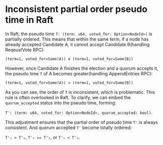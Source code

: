 # Inconsistent partial order pseudo time in Raft

In Raft, the pseudo time `T: (term: u64, voted_for: Option<NodeId>)` is
partially ordered. This means that within the same term, if a node has already
accepted Candidate A, it cannot accept Candidate B(handling ReqeustVote RPC):

`(term=1, voted_for=Some(A)) ≯ (term=1, voted_for=Some(B))`

However, once Candidate A finishes the election and a quorum accepts it, the
pseudo time `T` of A becomes greater(handling AppendEntries RPC):

`(term=1, voted_for=Some(A)) > (term=1, voted_for=Some(B))`

As you can see, the order of `T` is inconsistent, which is problematic. This
rule is often overlooked in Raft. To clarify, we can embed the `quorum_accepted`
status into the pseudo time, forming:

`T': (term: u64, voted_for: Option<NodeId>, quorum_accepted: bool)`.

This adjustment ensures that the partial order of pseudo time `T'` is always
consistent. And quorum accepted `T'` become totally ordered:

`T'₁ > T'₂`, `T'₁ == T'₂`, or `T'₁ < T'₂`.
